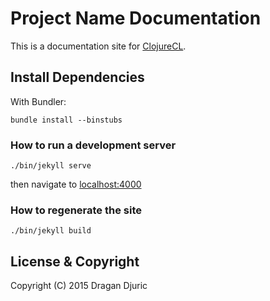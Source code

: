 # Project Name Documentation

This is a documentation site for [ClojureCL](http://clojurecl.neanderthal.org).

## Install Dependencies

With Bundler:

    bundle install --binstubs

### How to run a development server

    ./bin/jekyll serve

then navigate to [localhost:4000](http://localhost:4000)

### How to regenerate the site

    ./bin/jekyll build

## License & Copyright

Copyright (C) 2015 Dragan Djuric

